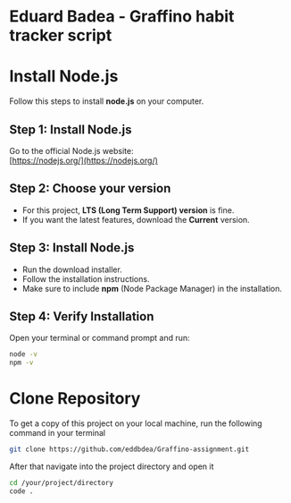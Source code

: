 <h1>Eduard Badea - Graffino habit tracker script</h1>

# Install Node.js

Follow this steps to install **node.js** on your computer.

## Step 1: Install Node.js

Go to the official Node.js website:  
[https://nodejs.org/](https://nodejs.org/)

## Step 2: Choose your version

- For this project, **LTS (Long Term Support) version** is fine.
- If you want the latest features, download the **Current** version.

## Step 3: Install Node.js

- Run the download installer.
- Follow the installation instructions.
- Make sure to include **npm** (Node Package Manager) in the installation.

## Step 4: Verify Installation

Open your terminal or command prompt and run:
```bash
node -v
npm -v
```
# Clone Repository

To get a copy of this project on your local machine, run the following command in your terminal
```bash
git clone https://github.com/eddbdea/Graffino-assignment.git
```
After that navigate into the project directory and open it
```bash
cd /your/project/directory
code .
